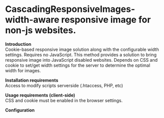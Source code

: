 CascadingResponsiveImages- width-aware responsive image for non-js websites.
=========================
<b>Introduction</b><br />
Cookie-based responsive image solution along with the configurable width settings. Requires no JavaScript. This method provides a solution to bring responsive image into JavaScript disabled websites. Depends on CSS and cookie to set/get width settings for the server to determine the optimal width for images.

<b>Installation requirements</b><br />
Access to modify scripts serverside (.htaccess, PHP, etc)

<b>Usage requirements (client-side)</b><br />
CSS and cookie must be enabled in the browser settings.

<b>Configuration</b><br />
